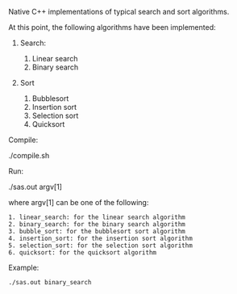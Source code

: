 Native C++ implementations of typical search and sort algorithms.

At this point, the following algorithms have been implemented:

1. Search:

	1. Linear search
	2. Binary search

2. Sort
	
	1. Bubblesort
	2. Insertion sort
	3. Selection sort
	4. Quicksort

Compile:

./compile.sh

Run:

./sas.out argv[1]

where argv[1] can be one of the following:

	1. linear_search: for the linear search algorithm
	2. binary_search: for the binary search algorithm
	3. bubble_sort: for the bubblesort sort algorithm
	4. insertion_sort: for the insertion sort algorithm
	5. selection_sort: for the selection sort algorithm
	6. quicksort: for the quicksort algorithm

Example:

	./sas.out binary_search
